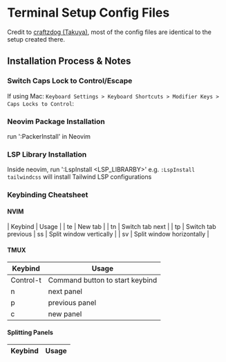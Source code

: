 # Terminal Setup Config Files

Credit to [craftzdog (Takuya)](https://github.com/craftzdog/dotfiles-public), most of the config files are identical to the setup created there.

## Installation Process & Notes
### Switch Caps Lock to Control/Escape
If using Mac: `Keyboard Settings > Keyboard Shortcuts > Modifier Keys > Caps Locks to Control`:

### Neovim Package Installation
run ':PackerInstall' in Neovim 

### LSP Library Installation
Inside neovim, run ':LspInstall <LSP_LIBRARBY>'
e.g. `:LspInstall tailwindcss` will install Tailwind LSP configurations

### Keybinding Cheatsheet
#### NVIM
| Keybind | Usage |
| te | New tab |
| tn | Switch tab next |
| tp | Switch tab previous
| ss | Split window vertically |
| sv | Split window horizontally |

#### TMUX
| Keybind | Usage |
|---------|-------|
| Control-t | Command button to start keybind |
| n | next panel |
| p | previous panel |
| c | new panel | 

#### Splitting Panels
| Keybind | Usage |
|---------|-------|
